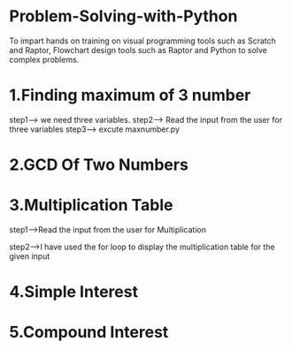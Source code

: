 # Problem-Solving-with-Python
To impart hands on training on visual programming tools such as Scratch and Raptor, Flowchart design tools such as Raptor and Python to solve complex problems.

 # 1.Finding maximum of 3 number
  step1--> we need three variables.
  step2--> Read the input from the user for three variables
  step3--> excute maxnumber.py
 # 2.GCD Of Two Numbers
 # 3.Multiplication Table
   step1-->Read the input from the user for Multiplication
   
   step2-->I have used the for loop to display the multiplication table for the given input
 # 4.Simple Interest
 # 5.Compound Interest
 
 
